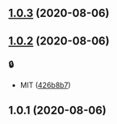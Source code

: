 ## [1.0.3](https://github.com/kongnet/kongnet.github.io/compare/v1.0.2...v1.0.3) (2020-08-06)




## [1.0.2](https://github.com/kongnet/kongnet.github.io/compare/v1.0.1...v1.0.2) (2020-08-06)


### :lock:

* MIT ([426b8b7](https://github.com/kongnet/kongnet.github.io/commit/426b8b7ef84d52f5cbc5a2746f07fcc5adb49c83))



## 1.0.1 (2020-08-06)




